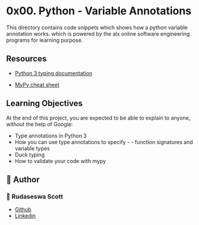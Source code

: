 # 0x00. Python - Variable Annotations

<p>This directory contains code 
snippets which shows how a python variable annotation works.  which is powered by the alx online software engineering programs for learning purpose.</p>

## Resources

- [Python 3 typing documentation](https://docs.python.org/3/library/typing.html)

- [MyPy cheat sheet](https://mypy.readthedocs.io/en/latest/cheat_sheet_py3.html)

## Learning Objectives

At the end of this project, you are expected to be able to explain to anyone, without the help of Google:

- Type annotations in Python 3
- How you can use type annotations to specify - - function signatures and variable types
- Duck typing
- How to validate your code with mypy

## :pencil: **Author**

### :man: Rudaseswa Scott

- [Github](https://github.com/ScottShadow)
- [Linkedin](https://www.linkedin.com/in/kgl-code-scott/)
